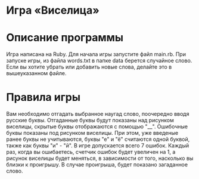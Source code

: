 # Игра «Виселица»
# Описание программы
Игра написана на Ruby. Для начала игры запустите файл main.rb.
При запуске игры, из файла words.txt в папке data берется случайное слово. Если вы хотите убрать или добавить новые слова, делайте это в вышеуказанном файле.

# Правила игры
 Вам необходимо отгадать выбранное наугад слово, поочередно вводя русские буквы. Отгаданные буквы будут показаны над рисунком виселицы, скрытые буквы отображаются с помощью "__". Ошибочные буквы показаны под рисунком виселицы. При этом, уже введеные ранее буквы не учитываются, буквы "е" и "ё" считаются одной буквой, также как буквы "и" - "й". В игре допускается всего 7 ошибок. Каждый раз, когда вы ошибаетесь, счетчик ошибок будет увеличен на 1, а рисунок виселицы будет меняться, в зависимости от того, насколько вы близки к проигрышу. В случае проигрыша, будет показано загаданное слово.
